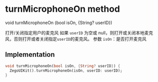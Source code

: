 


# turnMicrophoneOn method








void turnMicrophoneOn
(bool isOn, {String? userID})





<p>打开/关闭指定用户的麦克风
如果 <code>userID</code> 为空或 null，则打开或关闭本地麦克风，否则打开或者关闭指定<code>userID</code>的麦克风。
参数 <code>isOn</code>：是否打开麦克风</p>



## Implementation

```dart
void turnMicrophoneOn(bool isOn, {String? userID}) {
  ZegoUIKit().turnMicrophoneOn(isOn, userID: userID);
}
```








